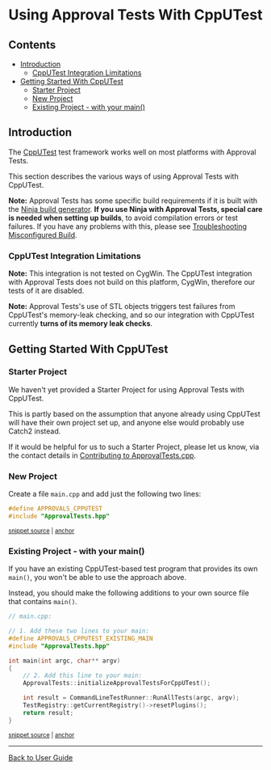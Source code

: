 <a id="top"></a>

# Using Approval Tests With CppUTest

<!-- toc -->
## Contents

  * [Introduction](#introduction)
    * [CppUTest Integration Limitations](#cpputest-integration-limitations)
  * [Getting Started With CppUTest](#getting-started-with-cpputest)
    * [Starter Project](#starter-project)
    * [New Project](#new-project)
    * [Existing Project - with your main()](#existing-project---with-your-main)<!-- endToc -->

## Introduction

The [CppUTest](http://cpputest.github.io/) test framework works well on most platforms with Approval Tests.

This section describes the various ways of using Approval Tests with CppUTest.

**Note:** Approval Tests has some specific build requirements if it is built with the [Ninja build generator](https://ninja-build.org/). **If you use Ninja with Approval Tests, special care is needed when setting up builds**, to avoid compilation errors or test failures. If you have any problems with this, please see [Troubleshooting Misconfigured Build](/doc/TroubleshootingMisconfiguredBuild.md#top). <!-- singleLineInclude: include_ninja_warning_note. path: /doc/include_ninja_warning_note.include.md -->

### CppUTest Integration Limitations

**Note:** This integration is not tested on CygWin. The CppUTest integration with Approval Tests does not build on this platform, CygWin, therefore our tests of it are disabled.

**Note:** Approval Tests's use of STL objects triggers test failures from CppUTest's memory-leak checking, and so our integration with CppUTest currently **turns of its memory leak checks**.

## Getting Started With CppUTest

### Starter Project

We haven't yet provided a Starter Project for using Approval Tests with CppUTest.

This is partly based on the assumption that anyone already using CppUTest will have their own project set up, and anyone
else would probably use Catch2 instead.

If it would be helpful for us to such a Starter Project, please let us know, via the contact details
in [Contributing to ApprovalTests.cpp](/doc/Contributing.md#top).

### New Project

Create a file `main.cpp` and add just the following two lines:

<!-- snippet: cpputest_main -->
<a id='snippet-cpputest_main'></a>
```cpp
#define APPROVALS_CPPUTEST
#include "ApprovalTests.hpp"
```
<sup><a href='/tests/CppUTest_Tests/main.cpp#L1-L4' title='File snippet `cpputest_main` was extracted from'>snippet source</a> | <a href='#snippet-cpputest_main' title='Navigate to start of snippet `cpputest_main`'>anchor</a></sup>
<!-- endSnippet -->

### Existing Project - with your main()

If you have an existing CppUTest-based test program that provides its own `main()`, you won't be able to use the
approach above.

Instead, you should make the following additions to your own source file that contains `main()`.

<!-- snippet: cpputest_existing_main -->
<a id='snippet-cpputest_existing_main'></a>
```cpp
// main.cpp:

// 1. Add these two lines to your main:
#define APPROVALS_CPPUTEST_EXISTING_MAIN
#include "ApprovalTests.hpp"

int main(int argc, char** argv)
{
    // 2. Add this line to your main:
    ApprovalTests::initializeApprovalTestsForCppUTest();

    int result = CommandLineTestRunner::RunAllTests(argc, argv);
    TestRegistry::getCurrentRegistry()->resetPlugins();
    return result;
}
```
<sup><a href='/examples/cpputest_existing_main/main.cpp#L1-L17' title='File snippet `cpputest_existing_main` was extracted from'>snippet source</a> | <a href='#snippet-cpputest_existing_main' title='Navigate to start of snippet `cpputest_existing_main`'>anchor</a></sup>
<!-- endSnippet -->

---

[Back to User Guide](/doc/README.md#top)
